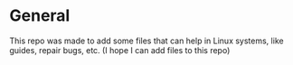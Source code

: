 # General
This repo was made to add some files that can help in Linux systems, like guides, repair bugs, etc.
(I hope I can add files to this repo)
